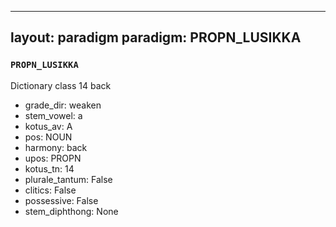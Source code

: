 
---
layout: paradigm
paradigm: PROPN_LUSIKKA
---
### ` PROPN_LUSIKKA `

Dictionary class 14 back
* grade_dir: weaken
* stem_vowel: a
* kotus_av: A
* pos: NOUN
* harmony: back
* upos: PROPN
* kotus_tn: 14
* plurale_tantum: False
* clitics: False
* possessive: False
* stem_diphthong: None
